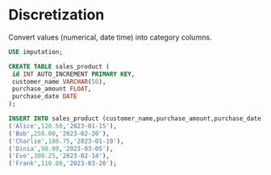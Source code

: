 # Discretization

Convert values (numerical, date time) into category columns.

```sql
USE imputation;
```

```sql
CREATE TABLE sales_product (
 id INT AUTO_INCREMENT PRIMARY KEY,
 customer_name VARCHAR(50),
 purchase_amount FLOAT,
 purchase_date DATE
);

INSERT INTO sales_product (customer_name,purchase_amount,purchase_date) VALUES
('Alice',120.50,'2023-01-15'),
('Bob',250.00,'2023-02-20'),
('Charlie',180.75,'2023-01-10'),
('Dinia',90.00,'2023-03-05'),
('Eve',300.25,'2023-02-14'),
('Frank',110.00,'2023-03-20');

```
